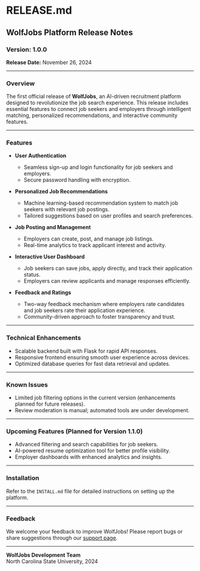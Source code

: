 # RELEASE.md  

## WolfJobs Platform Release Notes  

### Version: 1.0.0  
**Release Date:** November 26, 2024  

---

### Overview  
The first official release of **WolfJobs**, an AI-driven recruitment platform designed to revolutionize the job search experience. This release includes essential features to connect job seekers and employers through intelligent matching, personalized recommendations, and interactive community features.  

---

### Features  
- **User Authentication**  
  - Seamless sign-up and login functionality for job seekers and employers.  
  - Secure password handling with encryption.  

- **Personalized Job Recommendations**  
  - Machine learning-based recommendation system to match job seekers with relevant job postings.  
  - Tailored suggestions based on user profiles and search preferences.  

- **Job Posting and Management**  
  - Employers can create, post, and manage job listings.  
  - Real-time analytics to track applicant interest and activity.  

- **Interactive User Dashboard**  
  - Job seekers can save jobs, apply directly, and track their application status.  
  - Employers can review applicants and manage responses efficiently.  

- **Feedback and Ratings**  
  - Two-way feedback mechanism where employers rate candidates and job seekers rate their application experience.  
  - Community-driven approach to foster transparency and trust.  

---

### Technical Enhancements  
- Scalable backend built with Flask for rapid API responses.  
- Responsive frontend ensuring smooth user experience across devices.  
- Optimized database queries for fast data retrieval and updates.  

---

### Known Issues  
- Limited job filtering options in the current version (enhancements planned for future releases).  
- Review moderation is manual; automated tools are under development.  

---

### Upcoming Features (Planned for Version 1.1.0)  
- Advanced filtering and search capabilities for job seekers.  
- AI-powered resume optimization tool for better profile visibility.  
- Employer dashboards with enhanced analytics and insights.  

---

### Installation  
Refer to the `INSTALL.md` file for detailed instructions on setting up the platform.  

---

### Feedback  
We welcome your feedback to improve WolfJobs! Please report bugs or share suggestions through our [support page](#).  

---

**WolfJobs Development Team**  
North Carolina State University, 2024  
